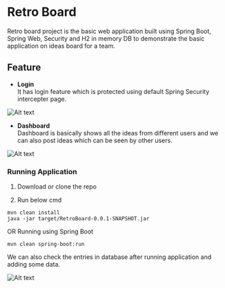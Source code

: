 # Retro Board
Retro board project is the basic web application built using Spring Boot, Spring Web, Security and H2 in memory DB 
to demonstrate the basic application on ideas board for a team.

## Feature

- **Login**  
It has login feature which is protected using default Spring Security intercepter page.  

![Alt text](https://github.com/vaibhavpatilai/SpringFramework/blob/master/RetroBoard/login.JPG?raw=true "Login to Application")

- **Dashboard**  
Dashboard is basically shows all the ideas from different users and we can also post ideas which can be seen by other users.

![Alt text](https://github.com/vaibhavpatilai/SpringFramework/blob/master/RetroBoard/comment.JPG?raw=true "Dashboard")

### Running Application

1. Download or clone the repo

2. Run below cmd

```
mvn clean install
java -jar target/RetroBoard-0.0.1-SNAPSHOT.jar
```

OR Running using Spring Boot

```
mvn clean spring-boot:run
```

We can also check the entries in database after running application and adding some data.

![Alt text](https://github.com/vaibhavpatilai/SpringFramework/blob/master/RetroBoard/db.JPG?raw=true "H2 DB")